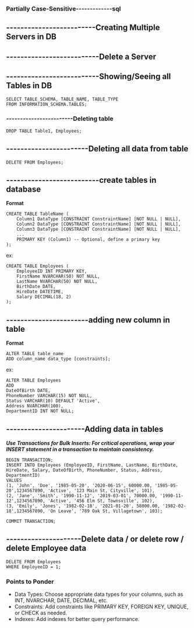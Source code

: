 ### Partially Case-Sensitive-------------sql

## -------------------------Creating Multiple Servers in DB


##  --------------------------Delete a Server



## --------------------------Showing/Seeing all Tables in DB

```
SELECT TABLE_SCHEMA, TABLE_NAME, TABLE_TYPE
FROM INFORMATION_SCHEMA.TABLES;
```
### ------------------------Deleting table
```
DROP TABLE Table1, Employees;
```

## -----------------------Deleting all data from table
```
DELETE FROM Employees;
```

## --------------------------create tables in database

**Format**
```
CREATE TABLE TableName (
    Column1 DataType [CONSTRAINT ConstraintName] [NOT NULL | NULL],
    Column2 DataType [CONSTRAINT ConstraintName] [NOT NULL | NULL],
    Column3 DataType [CONSTRAINT ConstraintName] [NOT NULL | NULL],
    ...
    PRIMARY KEY (Column1) -- Optional, define a primary key
);
```

ex:
```
CREATE TABLE Employees (
    EmployeeID INT PRIMARY KEY,
    FirstName NVARCHAR(50) NOT NULL,
    LastName NVARCHAR(50) NOT NULL,
    BirthDate DATE,
    HireDate DATETIME,
    Salary DECIMAL(18, 2)
);
```

## -----------------------adding new column in table

**Format**
```
ALTER TABLE table_name
ADD column_name data_type [constraints];
```

ex:
```
ALTER TABLE Employees
ADD 
DateOfBirth DATE,	
PhoneNumber VARCHAR(15) NOT NULL,
Status VARCHAR(10) DEFAULT 'Active',
Address NVARCHAR(100),
DepartmentID INT NOT NULL;
```
## ----------------------Adding data in tables
***Use Transactions for Bulk Inserts: For critical operations, wrap your INSERT statement in a transaction to maintain consistency.***
```
BEGIN TRANSACTION;
INSERT INTO Employees (EmployeeID, FirstName, LastName, BirthDate, HireDate, Salary, DateOfBirth, PhoneNumber, Status, Address, DepartmentID)
VALUES 
(1, 'John', 'Doe', '1985-05-20', '2020-06-15', 60000.00, '1985-05-20',1234567890, 'Active', '123 Main St, Cityville', 101),
(2, 'Jane', 'Smith', '1990-11-12', '2019-03-01', 70000.00, '1990-11-12',1234567890, 'Active', '456 Elm St, Townsville', 102),
(3, 'Emily', 'Jones', '1982-02-18', '2021-01-20', 58000.00, '1982-02-18',1234567890, 'On Leave', '789 Oak St, Villagetown', 103);

COMMIT TRANSACTION;
```

## ---------------------Delete data / or delete row / delete Employee data
```
DELETE FROM Employees
WHERE EmployeeID = 1;
```

### Points to Ponder
- Data Types: Choose appropriate data types for your columns, such as INT, NVARCHAR, DATE, DECIMAL, etc.
- Constraints: Add constraints like PRIMARY KEY, FOREIGN KEY, UNIQUE, or CHECK as needed.
- Indexes: Add indexes for better query performance.
